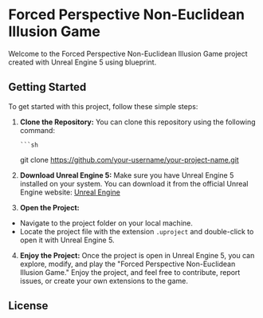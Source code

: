 # Forced Perspective Non-Euclidean Illusion Game

Welcome to the Forced Perspective Non-Euclidean Illusion Game project created with Unreal Engine 5 using blueprint.

## Getting Started

To get started with this project, follow these simple steps:

1. **Clone the Repository:**
   You can clone this repository using the following command:
   
       ```sh
   git clone https://github.com/your-username/your-project-name.git

3. **Download Unreal Engine 5:**
Make sure you have Unreal Engine 5 installed on your system. You can download it from the official Unreal Engine website: [Unreal Engine](https://www.unrealengine.com/en-US/)

4. **Open the Project:**
- Navigate to the project folder on your local machine.
- Locate the project file with the extension `.uproject` and double-click to open it with Unreal Engine 5.

4. **Enjoy the Project:**
Once the project is open in Unreal Engine 5, you can explore, modify, and play the "Forced Perspective Non-Euclidean Illusion Game." Enjoy the project, and feel free to contribute, report issues, or create your own extensions to the game.

## License
